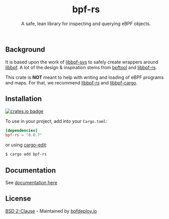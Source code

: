 <div align="center">
  <h1>bpf-rs</h1>
    <p>
      A safe, lean library for inspecting and querying eBPF objects.
    </p>
  <br>
</div>

## Background

It is based upon the work of [libbpf-sys](https://github.com/libbpf/libbpf-sys) to safely create wrappers around [libbpf](https://github.com/libbpf/libbpf). A lot of the design & inspiration stems from [bpftool](https://github.com/libbpf/bpftool) and [libbpf-rs](https://docs.rs/libbpf-rs).

This crate is **NOT** meant to help with writing and loading of eBPF programs and maps. For that, we recommend [libbpf-rs](https://docs.rs/libbpf-rs) and [libbpf-cargo](https://docs.rs/libbpf-cargo).

## Installation

[![crates.io badge](https://img.shields.io/crates/v/bpf-rs.svg)](https://crates.io/crates/bpf-rs)

To use in your project, add into your `Cargo.toml`:

```toml
[dependencies]
bpf-rs = "0.0.7"
```

or using [cargo-edit](https://github.com/killercup/cargo-edit):

```sh
$ cargo add bpf-rs
```

## Documentation

See [documentation here](https://docs.rs/bpf-rs/)

## License

[BSD 2-Clause](https://choosealicense.com/licenses/bsd-2-clause) - Maintained by [bpfdeploy.io](https://bpfdeploy.io)
